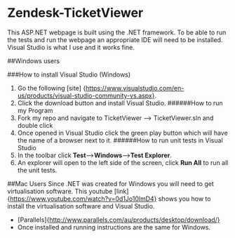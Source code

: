 # Zendesk-TicketViewer

This ASP.NET webpage is built using the .NET framework. To be able to run the tests and run the webpage an appropriate IDE will need to be installed. Visual Studio is what I use and it works fine.

##Windows users

###How to install Visual Studio (Windows)
1. Go the following [site] {https://www.visualstudio.com/en-us/products/visual-studio-community-vs.aspx}.
2. Click the download button and install Visual Studio.
######How to run my Program
1. Fork my repo and navigate to TicketViewer --> TicketViewer.sln and double click
2. Once opened in Visual Studio click the green play button which will have the name of a browser next to it.
######How to run unit tests in Visual Studio
1. In the toolbar click **Test**-->**Windows**-->**Test Explorer**.
2.  An explorer will open to the left side of the screen, click **Run All** to run all the unit tests.
  
##Mac Users
Since .NET was created for Windows you will need to get virtualisation software. This youtube [link] {https://www.youtube.com/watch?v=0d1Jo10lmD4} shows you how to install the virtualisation software and Visual Studio.
- [Parallels]{http://www.parallels.com/au/products/desktop/download/}
- Once installed and running instructions are the same for Windows.
